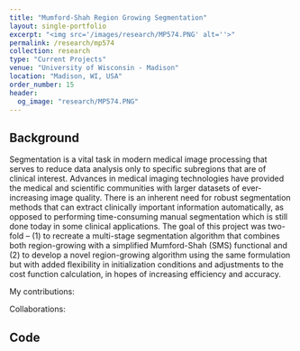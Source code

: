 ```yaml
---
title: "Mumford-Shah Region Growing Segmentation"
layout: single-portfolio
excerpt: "<img src='/images/research/MP574.PNG' alt=''>"
permalink: /research/mp574
collection: research
type: "Current Projects"
venue: "University of Wisconsin - Madison"
location: "Madison, WI, USA"
order_number: 15
header: 
  og_image: "research/MP574.PNG"
---
```


Background
------
Segmentation is a vital task in modern medical image processing that serves to reduce data analysis only to specific subregions that are of clinical interest. Advances in medical imaging technologies have provided the medical and scientific communities with larger datasets of ever-increasing image quality. There is an inherent need for robust segmentation methods that can extract clinically important information automatically, as opposed to performing time-consuming manual segmentation which is still done today in some clinical applications. The goal of this project was two-fold – (1) to recreate a multi-stage segmentation algorithm that combines both region-growing with a simplified Mumford-Shah (SMS) functional and (2) to develop a novel region-growing algorithm using the same formulation but with added flexibility in initialization conditions and adjustments to the cost function calculation, in hopes of increasing efficiency and accuracy.

My contributions: 

Collaborations: 

Code
------


